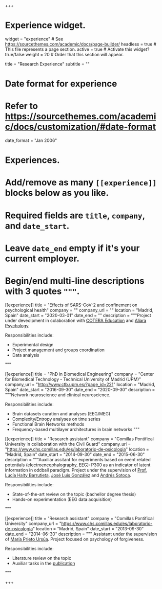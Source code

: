 +++
# Experience widget.
widget = "experience"  # See https://sourcethemes.com/academic/docs/page-builder/
headless = true  # This file represents a page section.
active = true  # Activate this widget? true/false
weight = 20  # Order that this section will appear.

title = "Research Experience"
subtitle = ""

# Date format for experience
#   Refer to https://sourcethemes.com/academic/docs/customization/#date-format
date_format = "Jan 2006"

# Experiences.
#   Add/remove as many `[[experience]]` blocks below as you like.
#   Required fields are `title`, `company`, and `date_start`.
#   Leave `date_end` empty if it's your current employer.
#   Begin/end multi-line descriptions with 3 quotes `"""`.

[[experience]]
  title = "Effects of SARS-CoV-2 and confinement on psychological health"
  company = ""
  company_url = ""
  location = "Madrid, Spain"
  date_start = "2020-03-01"
  date_end = ""
  description = """Project under deveolpment in colaboration with [COTERA Education](https://coteraeducacion.com/) and [Aliara Psychology](http://aliarapsicologia.com/)

  Responsibilities include:
  
  * Experimental design
  * Project management and groups coordination
  * Data analysis 

  """

[[experience]]
  title = "PhD in Biomedical Engineering"
  company = "Center for Biomedical Technology - Technical University of Madrid (UPM)"
  company_url = "http://www.ctb.upm.es/?page_id=221"
  location = "Madrid, Spain"
  date_start = "2016-09-30"
  date_end = "2020-09-30"
  description = """Network neuroscience and clinical neuroscience.

  Responsibilities include:
  
  * Brain datasets curation and analyses (EEG/MEG)
  * Complexity/Entropy analyses on time series 
  * Functional Brain Networks methods
  * Frequency-based multilayer architectures in brain networks
  """

[[experience]]
  title = "Research assistant"
  company = "Comillas Pontifical University in collaboration with the Civil Guard"
  company_url = "https://www.chs.comillas.edu/es/laboratorio-de-psicologia"
  location = "Madrid, Spain"
  date_start = "2014-09-30"
  date_end = "2015-06-30"
  description = """Auxiliar assitant for experiments based on event related potentials (electroencephalography, EEG): P300 as an indicator of latent information in oddball paradigm. Project under the supervision of [Prof. Lucía Halty Barrutieta](https://web.upcomillas.es/profesor/lhalty), [José Luis González](https://www.udima.es/es/profesor/jose-luis-gonzalez-alvarez.html) and [Andrés Sotoca](https://www.udima.es/es/profesor/andres-sotoca-plaza.html).

  Responsibilities include:

  * State-of-the-art review on the topic (bachellor degree thesis)
  * Hands-on experimentation (EEG data acquisition)  

  """

  [[experience]]
  title = "Research assistant"
  company = "Comillas Pontifical University"
  company_url = "https://www.chs.comillas.edu/es/laboratorio-de-psicologia"
  location = "Madrid, Spain"
  date_start = "2013-09-30"
  date_end = "2014-06-30"
  description = """ Assistant under the supervision of [María Prieto Ursúa](https://scholar.google.es/citations?user=Kb8tU-kAAAAJ&hl=es&oi=sra). Project focused on psychology of forgiveness. 

  Responsibilities include:

  * Literature review on the topic
  * Auxiliar tasks in the [publication](http://www.papelesdelpsicologo.es/pdf/2617.pdf) 

  """

+++
